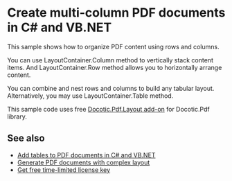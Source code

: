 # Create multi-column PDF documents in C# and VB.NET
This sample shows how to organize PDF content using rows and columns.

You can use LayoutContainer.Column method to vertically stack content items. And LayoutContainer.Row method allows you to horizontally arrange content.

You can combine and nest rows and columns to build any tabular layout. Alternatively, you may use LayoutContainer.Table method.

This sample code uses free [Docotic.Pdf.Layout add-on](https://www.nuget.org/packages/BitMiracle.Docotic.Pdf.Layout/) for Docotic.Pdf library.

## See also
* [Add tables to PDF documents in C# and VB.NET](/Samples/Layout/Tables)
* [Generate PDF documents with complex layout](/Samples/Layout/ComplexLayout)
* [Get free time-limited license key](https://bitmiracle.com/pdf-library/download-pdf-library.aspx)